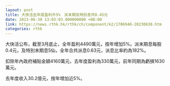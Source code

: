 ```yaml
---
layout: post
title: 大快活去年度盈利升5%　派末期及特別息共0.45元
date: 2023-06-30 13:03:03.000000000 +08:00
link: https://news.rthk.hk/rthk/ch/component/k2/1706940-20230630.htm
categories: rthk
---
```


大快活公布，截至3月底止，全年盈利4490萬元，按年增加5%。派末期息每股0.4元，及特別末期息5仙，全年合共派息0.63元，派息比率約為182%。

扣除年內政府補貼金額4160萬元，去年度盈利為330萬元，前年同期為虧損1630萬元。

去年度收入30.2億元，按年增加近5%。
